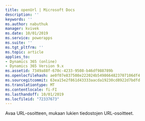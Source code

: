 ```yaml
---
title: openUrl | Microsoft Docs
description: ''
keywords: ''
ms.author: nabuthuk
manager: kvivek
ms.date: 10/01/2019
ms.service: powerapps
ms.suite: ''
ms.tgt_pltfrm: ''
ms.topic: article
applies_to:
- Dynamics 365 (online)
- Dynamics 365 Version 9.x
ms.assetid: 7349a88f-670c-4233-9508-b46df988789b
ms.openlocfilehash: ae0f07e837508e222024b5498664823707106df4
ms.sourcegitcommit: 63ea15e2f861d43333aacda19230cd8922d7bdfd
ms.translationtype: MT
ms.contentlocale: fi-FI
ms.lasthandoff: 10/01/2019
ms.locfileid: "72337673"
---
```

Avaa URL-osoitteen, mukaan lukien tiedostojen URL-osoitteet.
